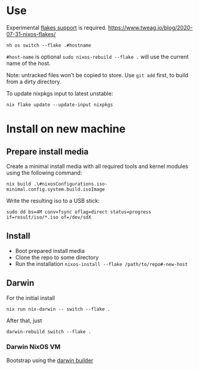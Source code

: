 # Use

Experimental [flakes support](https://www.tweag.io/blog/2020-07-31-nixos-flakes/) is required.
https://www.tweag.io/blog/2020-07-31-nixos-flakes/


```
nh os switch --flake .#hostname
```

`#host-name` is optional `sudo nixos-rebuild --flake .` will use the current name of the host.

Note: untracked files won't be copied to store. Use `git add` first, to build from a dirty directory.

To update nixpkgs input to latest unstable:
```
nix flake update --update-input nixpkgs
```


# Install on new machine

## Prepare install media

Create a minimal install media with all required tools and kernel modules using the following command:
```
nix build .\#nixosConfigurations.iso-minimal.config.system.build.isoImage
```

Write the resulting iso to a USB stick:
```
sudo dd bs=4M conv=fsync oflag=direct status=progress if=result/iso/*.iso of=/dev/sdX
```

## Install

* Boot prepared install media
* Clone the repo to some directory
* Run the installation `nixos-install --flake /path/to/repo#-new-host`

## Darwin

For the initial install
```
nix run nix-darwin -- switch --flake .
```
After that, just
```
darwin-rebuild switch --flake .
```

### Darwin NixOS VM

Bootstrap using the [darwin builder](https://nixos.org/manual/nixpkgs/unstable/#sec-darwin-builder)
